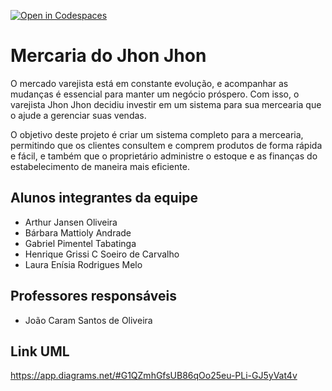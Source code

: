 [![Open in Codespaces](https://classroom.github.com/assets/launch-codespace-f4981d0f882b2a3f0472912d15f9806d57e124e0fc890972558857b51b24a6f9.svg)](https://classroom.github.com/open-in-codespaces?assignment_repo_id=10123420)
# Mercaria do Jhon Jhon

O mercado varejista está em constante evolução, e acompanhar as mudanças é essencial para manter um negócio próspero. Com isso, o varejista Jhon Jhon decidiu investir em um sistema para sua mercearia que o ajude a gerenciar suas vendas.

O objetivo deste projeto é criar um sistema completo para a mercearia, permitindo que os clientes consultem e comprem produtos de forma rápida e fácil, e também que o proprietário administre o estoque e as finanças do estabelecimento de maneira mais eficiente.

## Alunos integrantes da equipe

* Arthur Jansen Oliveira
* Bárbara Mattioly Andrade 
* Gabriel Pimentel Tabatinga
* Henrique Grissi C Soeiro de Carvalho
* Laura Enísia Rodrigues Melo

## Professores responsáveis

* João Caram Santos de Oliveira

## Link UML
https://app.diagrams.net/#G1QZmhGfsUB86qOo25eu-PLi-GJ5yVat4v
